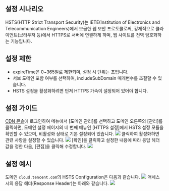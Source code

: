 

## 설정 시나리오

HSTS(HTTP Strict Transport Security)는 IETE(Institution of Electronics and Telecommunication Engineers)에서 보급한 웹 보안 프로토콜로써, 강제적으로 클라이언트(브라우저 등)에서 HTTPS로 서버에 연결하게 하며, 웹 사이트를 전역 암호화하는 기능입니다.

## 설정 제한

- expireTime은 0~365일로 제한되며, 설정 시 단위는 초입니다.
- 서브 도메인 포함 여부를 선택하여, includeSubDomain 매개변수를 조절할 수 있습니다.
- HSTS 설정을 활성화하려면 먼저 HTTPS 가속이 설정되어 있어야 합니다.

## 설정 가이드

[CDN 콘솔](https://console.cloud.tencent.com/cdn)에 로그인하여 메뉴에서 [도메인 관리]를 선택하고 도메인 오른쪽의 [관리]를 클릭하면, 도메인 설정 페이지의 네 번째 메뉴인 [HTTPS 설정]에서 HSTS 설정 모듈을 확인할 수 있으며, 비활성화 상태로 기본 설정되어 있습니다.
![](https://main.qcloudimg.com/raw/f9c2e5d2796fc254ae316bd560bcf2c3.png)
클릭하여 활성화하면 관련 사항을 설정할 수 있습니다.
![](https://main.qcloudimg.com/raw/cdcc8afd16cb9fe284eb307db8022fa7.png)
[확인]을 클릭하고 설정한 내용에 따라 응답 헤더 값을 정한 다음, [편집]을 클릭해 수정합니다.
![](https://main.qcloudimg.com/raw/4c6fbedf2f0f7b40cccc8a094af5bca3.png)

## 설정 예시

도메인 `cloud.tencent.com`의 HSTS Configuration은 다음과 같습니다.
![](https://main.qcloudimg.com/raw/4c6fbedf2f0f7b40cccc8a094af5bca3.png)
액세스 시의 응답 헤더(Response Header)는 아래와 같습니다.
![](https://main.qcloudimg.com/raw/910e57e5abdedba4a33b4e4748a81318.png)

